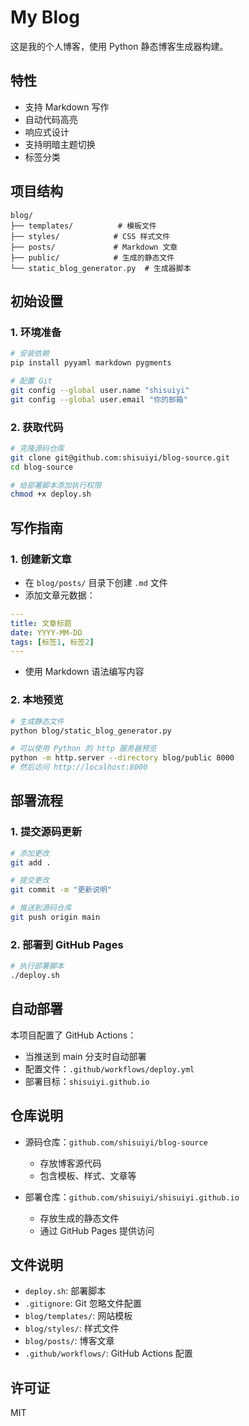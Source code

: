# My Blog

这是我的个人博客，使用 Python 静态博客生成器构建。

## 特性

- 支持 Markdown 写作
- 自动代码高亮
- 响应式设计
- 支持明暗主题切换
- 标签分类

## 项目结构

```
blog/
├── templates/          # 模板文件
├── styles/            # CSS 样式文件
├── posts/             # Markdown 文章
├── public/            # 生成的静态文件
└── static_blog_generator.py  # 生成器脚本
```

## 初始设置

### 1. 环境准备
```bash
# 安装依赖
pip install pyyaml markdown pygments

# 配置 Git
git config --global user.name "shisuiyi"
git config --global user.email "你的邮箱"
```

### 2. 获取代码
```bash
# 克隆源码仓库
git clone git@github.com:shisuiyi/blog-source.git
cd blog-source

# 给部署脚本添加执行权限
chmod +x deploy.sh
```

## 写作指南

### 1. 创建新文章
- 在 `blog/posts/` 目录下创建 `.md` 文件
- 添加文章元数据：
```yaml
---
title: 文章标题
date: YYYY-MM-DD
tags: [标签1, 标签2]
---
```
- 使用 Markdown 语法编写内容

### 2. 本地预览
```bash
# 生成静态文件
python blog/static_blog_generator.py

# 可以使用 Python 的 http 服务器预览
python -m http.server --directory blog/public 8000
# 然后访问 http://localhost:8000
```

## 部署流程

### 1. 提交源码更新
```bash
# 添加更改
git add .

# 提交更改
git commit -m "更新说明"

# 推送到源码仓库
git push origin main
```

### 2. 部署到 GitHub Pages
```bash
# 执行部署脚本
./deploy.sh
```

## 自动部署

本项目配置了 GitHub Actions：
- 当推送到 main 分支时自动部署
- 配置文件：`.github/workflows/deploy.yml`
- 部署目标：`shisuiyi.github.io`

## 仓库说明

- 源码仓库：`github.com/shisuiyi/blog-source`
  - 存放博客源代码
  - 包含模板、样式、文章等

- 部署仓库：`github.com/shisuiyi/shisuiyi.github.io`
  - 存放生成的静态文件
  - 通过 GitHub Pages 提供访问

## 文件说明

- `deploy.sh`: 部署脚本
- `.gitignore`: Git 忽略文件配置
- `blog/templates/`: 网站模板
- `blog/styles/`: 样式文件
- `blog/posts/`: 博客文章
- `.github/workflows/`: GitHub Actions 配置

## 许可证

MIT 